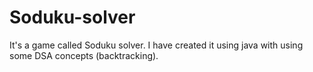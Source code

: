 # Soduku-solver
It's a game called Soduku solver. I have created it using java with using some DSA concepts (backtracking).
